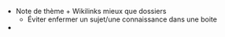 - Note de thème + Wikilinks mieux que dossiers
	- Éviter enfermer un sujet/une connaissance dans une boite
- 